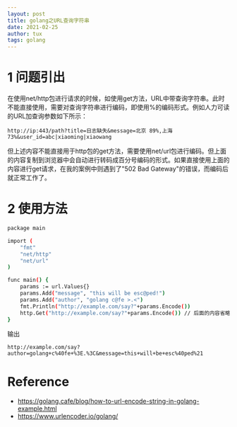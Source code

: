```yaml
---
layout: post
title: golang之URL查询字符串
date: 2021-02-25
author: tux
tags: golang
---
```


# 1 问题引出

在使用net/http包进行请求的时候，如使用get方法，URL中带查询字符串。此时不能直接使用，需要对查询字符串进行编码，即使用%的编码形式。例如人力可读的URL加查询参数如下所示：

```
http://ip:443/path?title=日志缺失&message=北京 89%,上海 73%&user_id=abc|xiaoming|xiaowang
```
但上述内容不能直接用于http包的get方法，需要使用net/url包进行编码。但上面的内容复制到浏览器中会自动进行转码成百分号编码的形式。如果直接使用上面的内容进行get请求，在我的案例中则遇到了"502 Bad Gateway"的错误，而编码后就正常工作了。

# 2 使用方法

```bash
package main

import (
    "fmt"
    "net/http"
    "net/url"
)

func main() {
    params := url.Values{}
    params.Add("message", "this will be esc@ped!")
    params.Add("author", "golang c@fe >.<")
    fmt.Println("http://example.com/say?"+params.Encode())
    http.Get("http://example.com/say?"+params.Encode()) // 后面的内容省略
}
```
输出
```
http://example.com/say?author=golang+c%40fe+%3E.%3C&message=this+will+be+esc%40ped%21
```

# Reference

- https://golang.cafe/blog/how-to-url-encode-string-in-golang-example.html
- https://www.urlencoder.io/golang/

